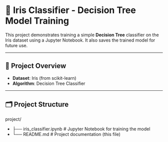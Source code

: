 # 🌸 Iris Classifier - Decision Tree Model Training

This project demonstrates training a simple **Decision Tree** classifier on the Iris dataset using a Jupyter Notebook. It also saves the trained model for future use.

---

## 📘 Project Overview

- **Dataset**: Iris (from scikit-learn)
- **Algorithm**: Decision Tree Classifier

---

## 🗂️ Project Structure
project/
- ├── iris_classifier.ipynb # Jupyter Notebook for training the model
- └── README.md # Project documentation (this file)
